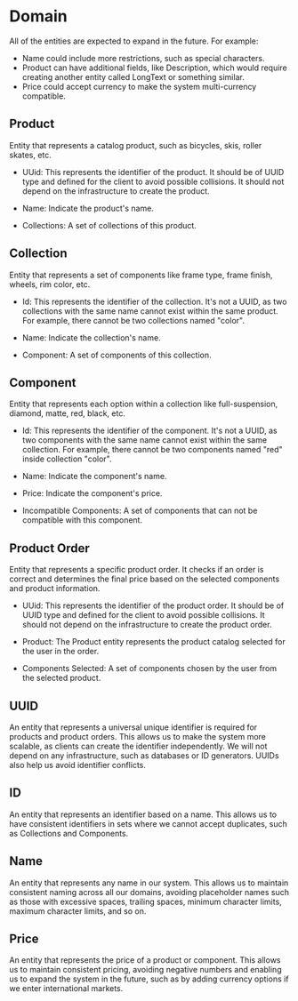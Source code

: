 # Domain
All of the entities are expected to expand in the future. For example:
* Name could include more restrictions, such as special characters.
* Product can have additional fields, like Description, which would require creating another entity called LongText or something similar.
* Price could accept currency to make the system multi-currency compatible.

## Product
Entity that represents a catalog product, such as bicycles, skis, roller skates, etc.

* UUid: This represents the identifier of the product. It should be of UUID type and defined for the client to avoid possible collisions. It should not depend on the infrastructure to create the product.

* Name: Indicate the product's name.

* Collections: A set of collections of this product.

## Collection
Entity that represents a set of components like frame type, frame finish, wheels, rim color, etc.

* Id: This represents the identifier of the collection. It's not a UUID, as two collections with the same name cannot exist within the same product. For example, there cannot be two collections named "color".

* Name: Indicate the collection's name.

* Component: A set of components of this collection.


## Component
Entity that represents each option within a collection like full-suspension, diamond, matte, red, black, etc.

* Id: This represents the identifier of the component. It's not a UUID, as two components with the same name cannot exist within the same collection. For example, there cannot be two components named "red" inside collection "color".

* Name: Indicate the component's name.

* Price: Indicate the component's price.

* Incompatible Components: A set of components that can not be compatible with this component.

## Product Order
Entity that represents a specific product order. It checks if an order is correct and determines the final price based on the selected components and product information.

* UUid: This represents the identifier of the product order. It should be of UUID type and defined for the client to avoid possible collisions. It should not depend on the infrastructure to create the product order.

* Product: The Product entity represents the product catalog selected for the user in the order.

* Components Selected: A set of components chosen by the user from the selected product.

## UUID
An entity that represents a universal unique identifier is required for products and product orders. This allows us to make the system more scalable, as clients can create the identifier independently. We will not depend on any infrastructure, such as databases or ID generators. UUIDs also help us avoid identifier conflicts.

## ID
An entity that represents an identifier based on a name. This allows us to have consistent identifiers in sets where we cannot accept duplicates, such as Collections and Components.

## Name
An entity that represents any name in our system. This allows us to maintain consistent naming across all our domains, avoiding placeholder names such as those with excessive spaces, trailing spaces, minimum character limits, maximum character limits, and so on.

## Price
An entity that represents the price of a product or component. This allows us to maintain consistent pricing, avoiding negative numbers and enabling us to expand the system in the future, such as by adding currency options if we enter international markets.

